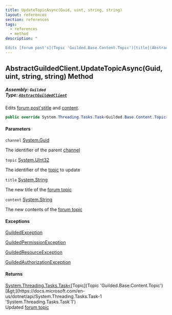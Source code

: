 ```yaml
---
title: UpdateTopicAsync(Guid, uint, string, string)
layout: references
section: references
tags:
  - references
  - method
description: "

Edits [forum post's](Topic 'Guilded.Base.Content.Topic')[title](AbstractGuildedClient.UpdateTopicAsync(Guid,uint,string,string)#Guilded.AbstractGuildedClient.UpdateTopicAsync(Guid,uint,string,string).title 'Guilded.AbstractGuildedClient.UpdateTopicAsync(Guid, uint, string, string).title') and [content](AbstractGuildedClient.UpdateTopicAsync(Guid,uint,string,string)#Guilded.AbstractGuildedClient.UpdateTopicAsync(Guid,uint,string,string).content 'Guilded.AbstractGuildedClient.UpdateTopicAsync(Guid, uint, string, string).content')."
---
```


## AbstractGuildedClient.UpdateTopicAsync(Guid, uint, string, string) Method
##### **Assembly:** `Guilded`<br/>**Type:** [`AbstractGuildedClient`](AbstractGuildedClient 'Guilded.AbstractGuildedClient')

Edits [forum post's](Topic 'Guilded.Base.Content.Topic')[title](AbstractGuildedClient.UpdateTopicAsync(Guid,uint,string,string)#Guilded.AbstractGuildedClient.UpdateTopicAsync(Guid,uint,string,string).title 'Guilded.AbstractGuildedClient.UpdateTopicAsync(Guid, uint, string, string).title') and [content](AbstractGuildedClient.UpdateTopicAsync(Guid,uint,string,string)#Guilded.AbstractGuildedClient.UpdateTopicAsync(Guid,uint,string,string).content 'Guilded.AbstractGuildedClient.UpdateTopicAsync(Guid, uint, string, string).content').

```csharp
public override System.Threading.Tasks.Task<Guilded.Base.Content.Topic> UpdateTopicAsync(Guid channel, uint topic, string title, string content);
```
#### Parameters

<a name='Guilded.AbstractGuildedClient.UpdateTopicAsync(Guid,uint,string,string).channel'></a>

`channel` [System.Guid](https://docs.microsoft.com/en-us/dotnet/api/System.Guid 'System.Guid')

The identifier of the parent [channel](ServerChannel 'Guilded.Base.Servers.ServerChannel')

<a name='Guilded.AbstractGuildedClient.UpdateTopicAsync(Guid,uint,string,string).topic'></a>

`topic` [System.UInt32](https://docs.microsoft.com/en-us/dotnet/api/System.UInt32 'System.UInt32')

The identifier of the [topic](Topic 'Guilded.Base.Content.Topic') to update

<a name='Guilded.AbstractGuildedClient.UpdateTopicAsync(Guid,uint,string,string).title'></a>

`title` [System.String](https://docs.microsoft.com/en-us/dotnet/api/System.String 'System.String')

The new title of the [forum topic](Topic 'Guilded.Base.Content.Topic')

<a name='Guilded.AbstractGuildedClient.UpdateTopicAsync(Guid,uint,string,string).content'></a>

`content` [System.String](https://docs.microsoft.com/en-us/dotnet/api/System.String 'System.String')

The new contents of the [forum topic](Topic 'Guilded.Base.Content.Topic')

#### Exceptions

[GuildedException](GuildedException 'Guilded.Base.GuildedException')

[GuildedPermissionException](GuildedPermissionException 'Guilded.Base.GuildedPermissionException')

[GuildedResourceException](GuildedResourceException 'Guilded.Base.GuildedResourceException')

[GuildedAuthorizationException](GuildedAuthorizationException 'Guilded.Base.GuildedAuthorizationException')

#### Returns
[System.Threading.Tasks.Task&lt;](https://docs.microsoft.com/en-us/dotnet/api/System.Threading.Tasks.Task-1 'System.Threading.Tasks.Task`1')[Topic](Topic 'Guilded.Base.Content.Topic')[&gt;](https://docs.microsoft.com/en-us/dotnet/api/System.Threading.Tasks.Task-1 'System.Threading.Tasks.Task`1')  
Updated [forum topic](Topic 'Guilded.Base.Content.Topic')